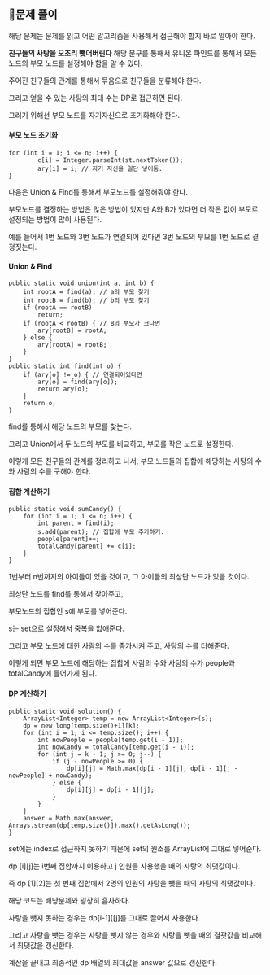 ## 🔎문제 풀이

해당 문제는 문제를 읽고 어떤 알고리즘을 사용해서 접근해야 할지 바로 알아야 한다.

**친구들의 사탕을 모조리 뺏어버린다** 해당 문구를 통해서 유니온 파인드를 통해서 모든 노드의 부모 노드를 설정해야 함을 알 수 있다.

주어진 친구들의 관계를 통해서 묶음으로 친구들을 분류해야 한다.

그리고 얻을 수 있는 사탕의 최대 수는 DP로 접근하면 된다.

그러기 위해선 부모 노드를 자기자신으로 초기화해야 한다.

#### 부모 노드 초기화

```
for (int i = 1; i <= n; i++) {
        c[i] = Integer.parseInt(st.nextToken());
        ary[i] = i; // 자기 자신을 일단 넣어둠.
}
```

다음은 Union & Find를 통해서 부모노드를 설정해줘야 한다.

부모노드를 결정하는 방법은 많은 방법이 있지만 A와 B가 있다면 더 작은 값이 부모로 설정되는 방법이 많이 사용된다.

예를 들어서 1번 노드와 3번 노드가 연결되어 있다면 3번 노드의 부모를 1번 노드로 결정짓는다.

#### Union & Find

```
public static void union(int a, int b) {
    int rootA = find(a); // a의 부모 찾기
    int rootB = find(b); // b의 부모 찾기
    if (rootA == rootB)
        return;
    if (rootA < rootB) { // B의 부모가 크다면
        ary[rootB] = rootA;
    } else {
        ary[rootA] = rootB;
    }
}
public static int find(int o) {
    if (ary[o] != o) { // 연결되어있다면
        ary[o] = find(ary[o]);
        return ary[o];
    }
    return o;
}
```

find를 통해서 해당 노드의 부모를 찾는다.

그리고 Union에서 두 노드의 부모를 비교하고, 부모를 작은 노드로 설정한다.

이렇게 모든 친구들의 관계를 정리하고 나서, 부모 노드들의 집합에 해당하는 사탕의 수와 사람의 수를 구해야 한다.

#### 집합 계산하기

```
public static void sumCandy() {
    for (int i = 1; i <= n; i++) {
        int parent = find(i);
        s.add(parent); // 집합에 부모 추가하기.
        people[parent]++;
        totalCandy[parent] += c[i];
    }
}
```

1번부터 n번까지의 아이들이 있을 것이고, 그 아이들의 최상단 노드가 있을 것이다.

최상단 노드를 find를 통해서 찾아주고,

부모노드의 집합인 s에 부모를 넣어준다.

s는 set으로 설정해서 중복을 없애준다.

그리고 부모 노드에 대한 사람의 수를 증가시켜 주고, 사탕의 수를 더해준다.

이렇게 되면 부모 노드에 해당하는 집합에 사람의 수와 사탕의 수가 people과 totalCandy에 들어가게 된다.

#### DP 계산하기

```
public static void solution() {
    ArrayList<Integer> temp = new ArrayList<Integer>(s);
    dp = new long[temp.size()+1][k];
    for (int i = 1; i <= temp.size(); i++) {
        int nowPeople = people[temp.get(i - 1)];
        int nowCandy = totalCandy[temp.get(i - 1)];
        for (int j = k - 1; j >= 0; j--) {
            if (j - nowPeople >= 0) {
                dp[i][j] = Math.max(dp[i - 1][j], dp[i - 1][j - nowPeople] + nowCandy);
            } else {
                dp[i][j] = dp[i - 1][j];
            }
        }
    }
    answer = Math.max(answer, Arrays.stream(dp[temp.size()]).max().getAsLong());
}
```

set에는 index로 접근하지 못하기 때문에 set의 원소를 ArrayList에 그대로 넣어준다.

dp [i][j]는 i번째 집합까지 이용하고 j 인원을 사용했을 때의 사탕의 최댓값이다.

즉 dp [1][2]는 첫 번째 집합에서 2명의 인원의 사탕을 뺏을 때의 사탕의 최댓값이다.

해당 코드는 배낭문제와 굉장히 흡사하다.

사탕을 뺏지 못하는 경우는 dp[i-1][[j]를 그대로 끌어서 사용한다.

그리고 사탕을 뺏는 경우는 사탕을 뺏지 않는 경우와 사탕을 뺏을 때의 결괏값을 비교해서 최댓값을 갱신한다.

계산을 끝내고 최종적인 dp 배열의 최대값을 answer 값으로 갱신한다.